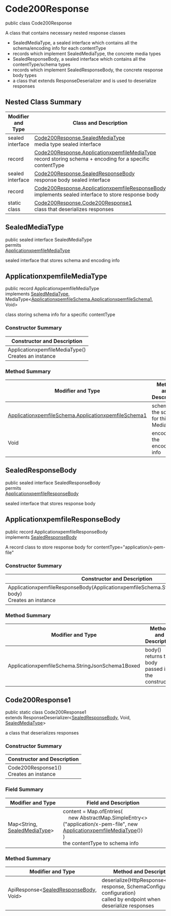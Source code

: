 # Code200Response

public class Code200Response

A class that contains necessary nested response classes
- SealedMediaType, a sealed interface which contains all the schema/encoding info for each contentType
- records which implement SealedMediaType, the concrete media types
- SealedResponseBody, a sealed interface which contains all the contentType/schema types
- records which implement SealedResponseBody, the concrete response body types
- a class that extends ResponseDeserializer and is used to deserialize responses

## Nested Class Summary
| Modifier and Type | Class and Description |
| ----------------- | --------------------- |
| sealed interface | [Code200Response.SealedMediaType](#sealedmediatype)<br>media type sealed interface |
| record | [Code200Response.ApplicationxpemfileMediaType](#applicationxpemfilemediatype)<br>record storing schema + encoding for a specific contentType |
| sealed interface | [Code200Response.SealedResponseBody](#sealedresponsebody)<br>response body sealed interface |
| record | [Code200Response.ApplicationxpemfileResponseBody](#applicationxpemfileresponsebody)<br>implements sealed interface to store response body |
| static class | [Code200Response.Code200Response1](#code200response1)<br>class that deserializes responses |

## SealedMediaType
public sealed interface SealedMediaType<br>
permits<br>
[ApplicationxpemfileMediaType](#applicationxpemfilemediatype)

sealed interface that stores schema and encoding info

## ApplicationxpemfileMediaType
public record ApplicationxpemfileMediaType<br>
implements [SealedMediaType](#sealedmediatype), MediaType<[ApplicationxpemfileSchema.ApplicationxpemfileSchema1](../../../../paths/fakepemcontenttype/get/responses/code200response/content/applicationxpemfile/ApplicationxpemfileSchema.md#applicationxpemfileschema1), Void>

class storing schema info for a specific contentType

### Constructor Summary
| Constructor and Description |
| --------------------------- |
| ApplicationxpemfileMediaType()<br>Creates an instance |

### Method Summary
| Modifier and Type | Method and Description |
| ----------------- | ---------------------- |
| [ApplicationxpemfileSchema.ApplicationxpemfileSchema1](../../../../paths/fakepemcontenttype/get/responses/code200response/content/applicationxpemfile/ApplicationxpemfileSchema.md#applicationxpemfileschema1) | schema()<br>the schema for this MediaType |
| Void | encoding()<br>the encoding info |

## SealedResponseBody
public sealed interface SealedResponseBody<br>
permits<br>
[ApplicationxpemfileResponseBody](#applicationxpemfileresponsebody)

sealed interface that stores response body

## ApplicationxpemfileResponseBody
public record ApplicationxpemfileResponseBody<br>
implements [SealedResponseBody](#sealedresponsebody)

A record class to store response body for contentType="application/x-pem-file"

### Constructor Summary
| Constructor and Description |
| --------------------------- |
| ApplicationxpemfileResponseBody(ApplicationxpemfileSchema.StringJsonSchema1Boxed body)<br>Creates an instance |

### Method Summary
| Modifier and Type | Method and Description |
| ----------------- | ---------------------- |
| ApplicationxpemfileSchema.StringJsonSchema1Boxed | body()<br>returns the body passed in in the constructor |

## Code200Response1
public static class Code200Response1<br>
extends ResponseDeserializer<[SealedResponseBody](#sealedresponsebody), Void, [SealedMediaType](#sealedmediatype)>

a class that deserializes responses

### Constructor Summary
| Constructor and Description |
| --------------------------- |
| Code200Response1()<br>Creates an instance |

### Field Summary
| Modifier and Type | Field and Description |
| ----------------- | --------------------- |
| Map<String, [SealedMediaType](#sealedmediatype)> | content =  Map.ofEntries(<br>&nbsp;&nbsp;&nbsp;&nbsp;new AbstractMap.SimpleEntry<>("application/x-pem-file", new [ApplicationxpemfileMediaType](#applicationxpemfilemediatype)())<br>)<br>the contentType to schema info |

### Method Summary
| Modifier and Type | Method and Description |
| ----------------- | ---------------------- |
| ApiResponse<[SealedResponseBody](#sealedresponsebody), Void> | deserialize(HttpResponse<byte[]> response, SchemaConfiguration configuration)<br>called by endpoint when deserialize responses |
